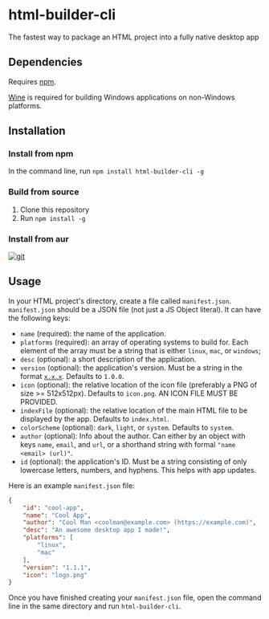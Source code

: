 # html-builder-cli
The fastest way to package an HTML project into a fully native desktop app
## Dependencies
Requires [npm](https://docs.npmjs.com/downloading-and-installing-node-js-and-npm).

[Wine](https://www.winehq.org/) is required for building Windows applications on non-Windows platforms.
## Installation
### Install from npm
In the command line, run `npm install html-builder-cli -g`
### Build from source
1. Clone this repository
2. Run `npm install -g`
### Install from aur
[![git](https://img.shields.io/aur/version/html-builder-cli-git)](https://aur.archlinux.org/packages/html-builder-cli-git)
## Usage
In your HTML project's directory, create a file called `manifest.json`. `manifest.json` should be a JSON file (not just a JS Object literal). It can have the following keys:
- `name` (required): the name of the application.
- `platforms` (required): an array of operating systems to build for. Each element of the array must be a string that is either `linux`, `mac`, or `windows`;
- `desc` (optional): a short description of the application.
- `version` (optional): the application's version. Must be a string in the format [`x.x.x`](https://www.akeeba.com/how-do-version-numbers-work.html). Defaults to `1.0.0`.
- `icon` (optional): the relative location of the icon file (preferably a PNG of size >= 512x512px). Defaults to `icon.png`. AN ICON FILE MUST BE PROVIDED.
- `indexFile` (optional): the relative location of the main HTML file to be displayed by the app. Defaults to `index.html`.
- `colorScheme` (optional): `dark`, `light`, or `system`. Defaults to `system`.
- `author` (optional): Info about the author. Can either by an object with keys `name`, `email`, and `url`, or a shorthand string with formal `"name <email> (url)"`.
- `id` (optional): the application's ID. Must be a string consisting of only lowercase letters, numbers, and hyphens. This helps with app updates.

Here is an example `manifest.json` file:
```json
{
    "id": "cool-app",
    "name": "Cool App",
    "author": "Cool Man <coolman@example.com> (https://example.com)",
    "desc": "An awesome desktop app I made!",
    "platforms": [
        "linux",
        "mac"
    ],
    "version": "1.1.1",
    "icon": "logo.png"
}
```
Once you have finished creating your `manifest.json` file, open the command line in the same directory and run `html-builder-cli`.
